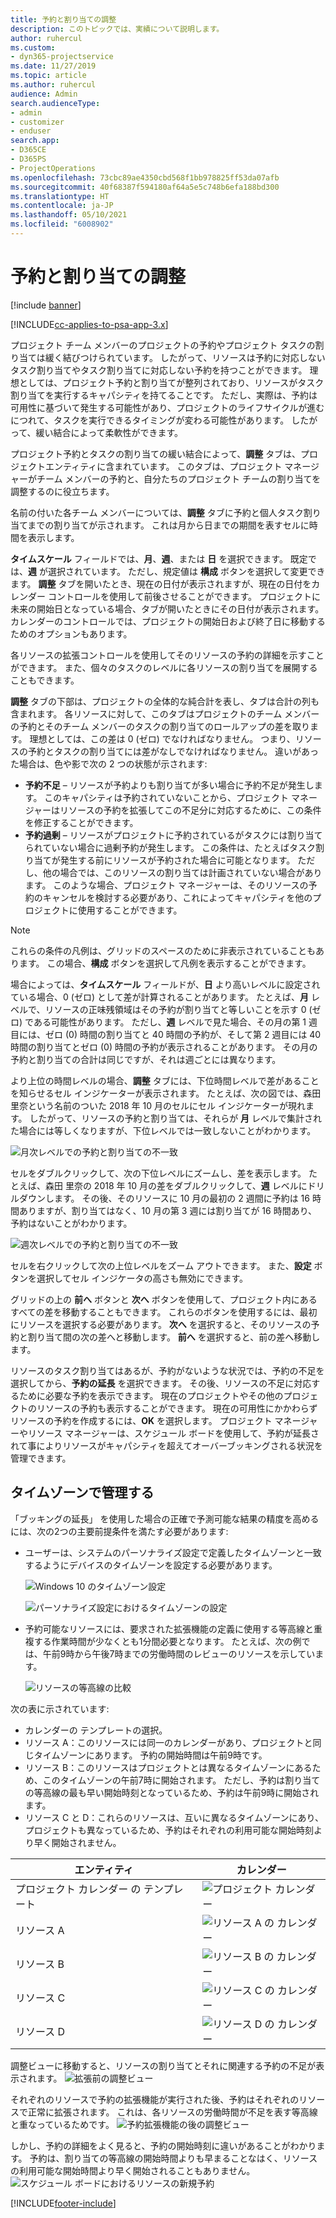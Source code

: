 ```yaml
---
title: 予約と割り当ての調整
description: このトピックでは、実績について説明します。
author: ruhercul
ms.custom:
- dyn365-projectservice
ms.date: 11/27/2019
ms.topic: article
ms.author: ruhercul
audience: Admin
search.audienceType:
- admin
- customizer
- enduser
search.app:
- D365CE
- D365PS
- ProjectOperations
ms.openlocfilehash: 73cbc89ae4350cbd568f1bb978825ff53da07afb
ms.sourcegitcommit: 40f68387f594180af64a5e5c748b6efa188bd300
ms.translationtype: HT
ms.contentlocale: ja-JP
ms.lasthandoff: 05/10/2021
ms.locfileid: "6008902"
---
```

# <a name="reconcile-bookings-and-assignments"></a>予約と割り当ての調整

[!include [banner](../includes/psa-now-project-operations.md)]

[!INCLUDE[cc-applies-to-psa-app-3.x](../includes/cc-applies-to-psa-app-3x.md)]

プロジェクト チーム メンバーのプロジェクトの予約やプロジェクト タスクの割り当ては緩く結びつけられています。 したがって、リソースは予約に対応しないタスク割り当てやタスク割り当てに対応しない予約を持つことができます。 理想としては、プロジェクト予約と割り当てが整列されており、リソースがタスク割り当てを実行するキャパシティを持てることです。 ただし、実際は、予約は可用性に基づいて発生する可能性があり、プロジェクトのライフサイクルが進むにつれて、タスクを実行できるタイミングが変わる可能性があります。 したがって、緩い結合によって柔軟性ができます。

プロジェクト予約とタスクの割り当ての緩い結合によって、**調整** タブは、プロジェクトエンティティに含まれています。 このタブは、プロジェクト マネージャーがチーム メンバーの予約と、自分たちのプロジェクト チームの割り当てを調整するのに役立ちます。

名前の付いた各チーム メンバーについては、**調整** タブに予約と個人タスク割り当てまでの割り当てが示されます。 これは月から日までの期間を表すセルに時間を表示します。

**タイムスケール** フィールドでは、**月**、**週**、または **日** を選択できます。 既定では、**週** が選択されています。 ただし、規定値は **構成** ボタンを選択して変更できます。 **調整** タブを開いたとき、現在の日付が表示されますが、現在の日付をカレンダー コントロールを使用して前後させることができます。 プロジェクトに未来の開始日となっている場合、タブが開いたときにその日付が表示されます。 カレンダーのコントロールでは、プロジェクトの開始日および終了日に移動するためのオプションもあります。

各リソースの拡張コントロールを使用してそのリソースの予約の詳細を示すことができます。 また、個々のタスクのレベルに各リソースの割り当てを展開することもできます。

**調整** タブの下部は、プロジェクトの全体的な純合計を表し、タブは合計の列も含まれます。 各リソースに対して、このタブはプロジェクトのチーム メンバーの予約とそのチーム メンバーのタスクの割り当てのロールアップの差を取ります。 理想としては、この差は 0 (ゼロ) でなければなりません。 つまり、リソースの予約とタスクの割り当てには差がなしでなければなりません。 違いがあった場合は、色や影で次の 2 つの状態が示されます:

- **予約不足** – リソースが予約よりも割り当てが多い場合に予約不足が発生します。 このキャパシティは予約されていないことから、プロジェクト マネージャーはリソースの予約を拡張してこの不足分に対応するために、この条件を修正することができます。
- **予約過剰** – リソースがプロジェクトに予約されているがタスクには割り当てられていない場合に過剰予約が発生します。 この条件は、たとえばタスク割り当てが発生する前にリソースが予約された場合に可能となります。 ただし、他の場合では、このリソースの割り当ては計画されていない場合があります。 このような場合、プロジェクト マネージャーは、そのリソースの予約のキャンセルを検討する必要があり、これによってキャパシティを他のプロジェクトに使用することができます。

> [!NOTE]
> これらの条件の凡例は、グリッドのスペースのために非表示されていることもあります。 この場合、**構成** ボタンを選択して凡例を表示することができます。

場合によっては、**タイムスケール** フィールドが、**日** より高いレベルに設定されている場合、0 (ゼロ) として差が計算されることがあります。 たとえば、**月** レベルで、リソースの正味残領域はその予約が割り当てと等しいことを示す 0 (ゼロ) である可能性があります。 ただし、**週** レベルで見た場合、その月の第 1 週目には、ゼロ (0) 時間の割り当てと 40 時間の予約が、そして第 2 週目には 40 時間の割り当てとゼロ (0) 時間の予約が表示されることがあります。 その月の予約と割り当ての合計は同じですが、それは週ごとには異なります。

より上位の時間レベルの場合、**調整** タブには、下位時間レベルで差があることを知らせるセル インジケーターが表示されます。 たとえば、次の図では、森田 里奈という名前のついた 2018 年 10 月のセルにセル インジケーターが現れます。 したがって、リソースの予約と割り当ては、それらが **月** レベルで集計された場合には等しくなりますが、下位レベルでは一致しないことがわかります。

![月次レベルでの予約と割り当ての不一致](media/reconcile-assignments-01.JPG)

セルをダブルクリックして、次の下位レベルにズームし、差を表示します。 たとえば、森田 里奈の 2018 年 10 月の差をダブルクリックして、**週** レベルにドリルダウンします。 その後、そのリソースに 10 月の最初の 2 週間に予約は 16 時間ありますが、割り当てはなく、10 月の第 3 週には割り当てが 16 時間あり、予約はないことがわかります。

![週次レベルでの予約と割り当ての不一致](media/reconcile-assignments-02.JPG)

セルを右クリックして次の上位レベルをズーム アウトできます。 また、**設定** ボタンを選択してセル インジケータの高さも無効にできます。 

グリッドの上の **前へ** ボタンと **次へ** ボタンを使用して、プロジェクト内にあるすべての差を移動することもできます。 これらのボタンを使用するには、最初にリソースを選択する必要があります。 **次へ** を選択すると、そのリソースの予約と割り当て間の次の差へと移動します。 **前へ** を選択すると、前の差へ移動します。

リソースのタスク割り当てはあるが、予約がないような状況では、予約の不足を選択してから、**予約の延長** を選択できます。 その後、リソースの不足に対応するために必要な予約を表示できます。 現在のプロジェクトやその他のプロジェクトのリソースの予約も表示することができます。 現在の可用性にかかわらずリソースの予約を作成するには、**OK** を選択します。 プロジェクト マネージャーやリソース マネージャーは、スケジュール ボードを使用して、予約が延長されて事によりリソースがキャパシティを超えてオーバーブッキングされる状況を管理できます。

## <a name="managing-with-time-zones"></a>タイムゾーンで管理する
「ブッキングの延長」 を使用した場合の正確で予測可能な結果の精度を高めるには、次の2つの主要前提条件を満たす必要があります:  

- ユーザーは、システムのパーソナライズ設定で定義したタイムゾーンと一致するようにデバイスのタイムゾーンを設定する必要があります。
 
  ![Windows 10 のタイムゾーン設定](media/reconcile-assignments-03.png)

  ![パーソナライズ設定におけるタイムゾーンの設定](media/reconcile-assignments-04.png)
 
- 予約可能なリソースには、要求された拡張機能の定義に使用する等高線と重複する作業時間が少なくとも1分間必要となります。 たとえば、次の例では、午前9時から午後7時までの労働時間のレビューのリソースを示しています。 

  ![リソースの等高線の比較](media/reconcile-assignments-05.png)

次の表に示されています:

- カレンダーの テンプレートの選択。
- リソース A：このリソースには同一のカレンダーがあり、プロジェクトと同じタイムゾーンにあります。 予約の開始時間は午前9時です。
- リソース B：このリソースはプロジェクトとは異なるタイムゾーンにあるため、このタイムゾーンの午前7時に開始されます。 ただし、予約は割り当ての等高線の最も早い開始時刻となっているため、予約は午前9時に開始されます。
- リソース C と D：これらのリソースは、互いに異なるタイムゾーンにあり、プロジェクトも異なっているため、予約はそれぞれの利用可能な開始時刻より早く開始されません。

|エンティティ  |カレンダー  |
|-|-|
|プロジェクト カレンダー の テンプレート   | ![プロジェクト カレンダー](media/reconcile-assignments-06.png) |
|リソース A  | ![リソース A の カレンダー](media/reconcile-assignments-06.png) |
|リソース B  |  ![リソース B の カレンダー](media/reconcile-assignments-07.png) |
|リソース C  |  ![リソース C の カレンダー](media/reconcile-assignments-08.png) |
|リソース D  | ![リソース D の カレンダー](media/reconcile-assignments-09.png)  |
 
調整ビューに移動すると、リソースの割り当てとそれに関連する予約の不足が表示されます。
 ![拡張前の調整ビュー](media/reconcile-assignments-10.png)

それぞれのリソースで予約の拡張機能が実行された後、予約はそれぞれのリソースで正常に拡張されます。 これは、各リソースの労働時間が不足を表す等高線と重なっているためです。
 ![予約拡張機能の後の調整ビュー](media/reconcile-assignments-11.png) 

しかし、予約の詳細をよく見ると、予約の開始時刻に違いがあることがわかります。 予約は、割り当ての等高線の開始時間よりも早まることなはく、リソースの利用可能な開始時間より早く開始されることもありません。
 ![スケジュール ボードにおけるリソースの新規予約](media/reconcile-assignments-12.png)


[!INCLUDE[footer-include](../includes/footer-banner.md)]